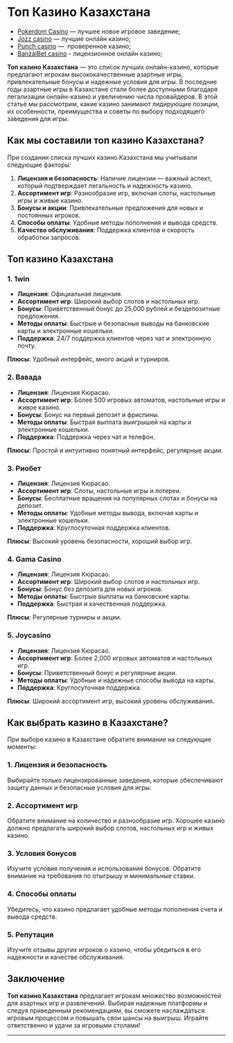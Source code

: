# Топ Казино Казахстана

* [Pokerdom Casino](https://brandplay.link/FwVc4f) — лучшее новое игровое заведение;
* [Jozz casino](https://tk435zi5i9.com/alt/jozz/registration?e8250665e216213938eeaefaf3e61c0a) — лучшие онлайн казино;
* [Punch casino](https://betpunch1.com/d638d6d39) —  проверенное казино;
* [BanzaiBet casino](https://bnzstr009.com/e9rVJ) - лицензионное онлайн казино;

**Топ казино Казахстана** — это список лучших онлайн-казино, которые предлагают игрокам высококачественные азартные игры, привлекательные бонусы и надежные условия для игры. В последние годы азартные игры в Казахстане стали более доступными благодаря легализации онлайн-казино и увеличению числа провайдеров. В этой статье мы рассмотрим, какие казино занимают лидирующие позиции, их особенности, преимущества и советы по выбору подходящего заведения для игры.

## Как мы составили топ казино Казахстана?

При создании списка лучших казино Казахстана мы учитывали следующие факторы:

1. **Лицензия и безопасность**: Наличие лицензии — важный аспект, который подтверждает легальность и надежность казино.
2. **Ассортимент игр**: Разнообразие игр, включая слоты, настольные игры и живые казино.
3. **Бонусы и акции**: Привлекательные предложения для новых и постоянных игроков.
4. **Способы оплаты**: Удобные методы пополнения и вывода средств.
5. **Качество обслуживания**: Поддержка клиентов и скорость обработки запросов.

## Топ казино Казахстана

### 1. **1win**

* **Лицензия**: Официальная лицензия.
* **Ассортимент игр**: Широкий выбор слотов и настольных игр.
* **Бонусы**: Приветственный бонус до 25,000 рублей и бездепозитные предложения.
* **Методы оплаты**: Быстрые и безопасные выводы на банковские карты и электронные кошельки.
* **Поддержка**: 24/7 поддержка клиентов через чат и электронную почту.

**Плюсы**: Удобный интерфейс, много акций и турниров.

### 2. **Вавада**

* **Лицензия**: Лицензия Кюрасао.
* **Ассортимент игр**: Более 500 игровых автоматов, настольные игры и живое казино.
* **Бонусы**: Бонус на первый депозит и фриспины.
* **Методы оплаты**: Быстрая выплата выигрышей на карты и электронные кошельки.
* **Поддержка**: Поддержка через чат и телефон.

**Плюсы**: Простой и интуитивно понятный интерфейс, регулярные акции.

### 3. **Риобет**

* **Лицензия**: Лицензия Кюрасао.
* **Ассортимент игр**: Слоты, настольные игры и лотереи.
* **Бонусы**: Бесплатные вращения на популярных слотах и бонусы на депозит.
* **Методы оплаты**: Удобные методы вывода, включая карты и электронные кошельки.
* **Поддержка**: Круглосуточная поддержка клиентов.

**Плюсы**: Высокий уровень безопасности, хороший выбор игр.

### 4. **Gama Casino**

* **Лицензия**: Лицензия Кюрасао.
* **Ассортимент игр**: Широкий выбор слотов и настольных игр.
* **Бонусы**: Бонус без депозита для новых игроков.
* **Методы оплаты**: Быстрые выплаты на банковские карты.
* **Поддержка**: Быстрая и качественная поддержка.

**Плюсы**: Регулярные турниры и акции.

### 5. **Joycasino**

* **Лицензия**: Лицензия Кюрасао.
* **Ассортимент игр**: Более 2,000 игровых автоматов и настольных игр.
* **Бонусы**: Приветственный бонус и регулярные акции.
* **Методы оплаты**: Удобные и надежные способы вывода на карты.
* **Поддержка**: Круглосуточная поддержка.

**Плюсы**: Широкий ассортимент игр, высокий уровень обслуживания.

## Как выбрать казино в Казахстане?

При выборе казино в Казахстане обратите внимание на следующие моменты:

### 1. Лицензия и безопасность

Выбирайте только лицензированные заведения, которые обеспечивают защиту данных и безопасные условия для игры.

### 2. Ассортимент игр

Обратите внимание на количество и разнообразие игр. Хорошее казино должно предлагать широкий выбор слотов, настольных игр и живых казино.

### 3. Условия бонусов

Изучите условия получения и использования бонусов. Обратите внимание на требования по отыгрышу и минимальные ставки.

### 4. Способы оплаты

Убедитесь, что казино предлагает удобные методы пополнения счета и вывода средств.

### 5. Репутация

Изучите отзывы других игроков о казино, чтобы убедиться в его надежности и качестве обслуживания.

## Заключение

**Топ казино Казахстана** предлагает игрокам множество возможностей для азартных игр и развлечений. Выбирая надежные платформы и следуя приведенным рекомендациям, вы сможете наслаждаться игровым процессом и повышать свои шансы на выигрыш. Играйте ответственно и удачи за игровыми столами!

***
